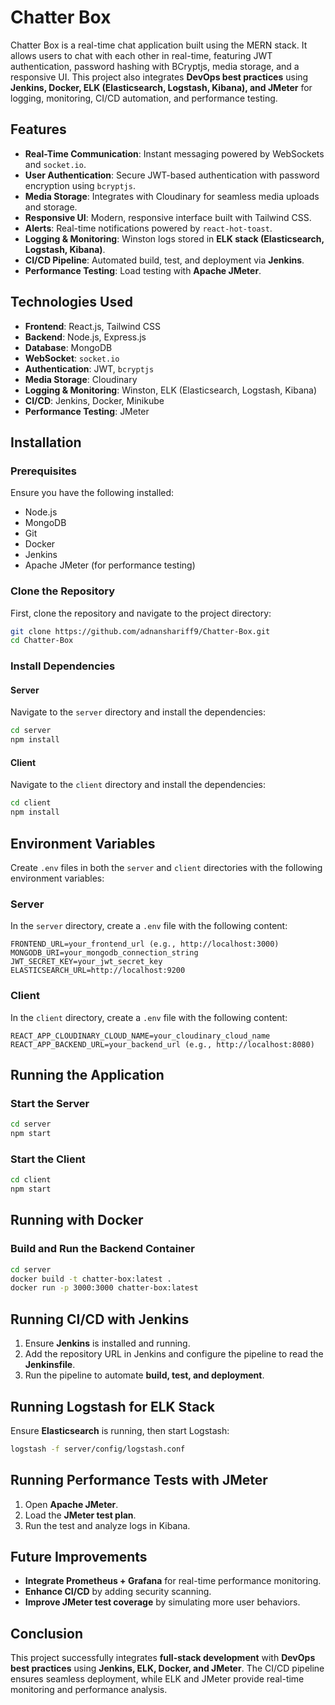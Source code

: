 # Chatter Box

Chatter Box is a real-time chat application built using the MERN stack. It allows users to chat with each other in real-time, featuring JWT authentication, password hashing with BCryptjs, media storage, and a responsive UI. This project also integrates **DevOps best practices** using **Jenkins, Docker, ELK (Elasticsearch, Logstash, Kibana), and JMeter** for logging, monitoring, CI/CD automation, and performance testing.

## Features

- **Real-Time Communication**: Instant messaging powered by WebSockets and `socket.io`.
- **User Authentication**: Secure JWT-based authentication with password encryption using `bcryptjs`.
- **Media Storage**: Integrates with Cloudinary for seamless media uploads and storage.
- **Responsive UI**: Modern, responsive interface built with Tailwind CSS.
- **Alerts**: Real-time notifications powered by `react-hot-toast`.
- **Logging & Monitoring**: Winston logs stored in **ELK stack (Elasticsearch, Logstash, Kibana)**.
- **CI/CD Pipeline**: Automated build, test, and deployment via **Jenkins**.
- **Performance Testing**: Load testing with **Apache JMeter**.

## Technologies Used

- **Frontend**: React.js, Tailwind CSS
- **Backend**: Node.js, Express.js
- **Database**: MongoDB
- **WebSocket**: `socket.io`
- **Authentication**: JWT, `bcryptjs`
- **Media Storage**: Cloudinary
- **Logging & Monitoring**: Winston, ELK (Elasticsearch, Logstash, Kibana)
- **CI/CD**: Jenkins, Docker, Minikube
- **Performance Testing**: JMeter

## Installation

### Prerequisites

Ensure you have the following installed:

- Node.js
- MongoDB
- Git
- Docker
- Jenkins
- Apache JMeter (for performance testing)

### Clone the Repository

First, clone the repository and navigate to the project directory:

```bash
git clone https://github.com/adnanshariff9/Chatter-Box.git
cd Chatter-Box
```

### Install Dependencies

#### Server

Navigate to the `server` directory and install the dependencies:

```bash
cd server
npm install
```

#### Client

Navigate to the `client` directory and install the dependencies:

```bash
cd client
npm install
```

## Environment Variables

Create `.env` files in both the `server` and `client` directories with the following environment variables:

### Server

In the `server` directory, create a `.env` file with the following content:

```plaintext
FRONTEND_URL=your_frontend_url (e.g., http://localhost:3000)
MONGODB_URI=your_mongodb_connection_string
JWT_SECRET_KEY=your_jwt_secret_key
ELASTICSEARCH_URL=http://localhost:9200
```

### Client

In the `client` directory, create a `.env` file with the following content:

```plaintext
REACT_APP_CLOUDINARY_CLOUD_NAME=your_cloudinary_cloud_name
REACT_APP_BACKEND_URL=your_backend_url (e.g., http://localhost:8080)
```

## Running the Application

### **Start the Server**
```bash
cd server
npm start
```

### **Start the Client**
```bash
cd client
npm start
```

## Running with Docker

### **Build and Run the Backend Container**
```bash
cd server
docker build -t chatter-box:latest .
docker run -p 3000:3000 chatter-box:latest
```

## Running CI/CD with Jenkins

1. Ensure **Jenkins** is installed and running.
2. Add the repository URL in Jenkins and configure the pipeline to read the **Jenkinsfile**.
3. Run the pipeline to automate **build, test, and deployment**.

## Running Logstash for ELK Stack

Ensure **Elasticsearch** is running, then start Logstash:
```bash
logstash -f server/config/logstash.conf
```

## Running Performance Tests with JMeter

1. Open **Apache JMeter**.
2. Load the **JMeter test plan**.
3. Run the test and analyze logs in Kibana.

## Future Improvements

- **Integrate Prometheus + Grafana** for real-time performance monitoring.
- **Enhance CI/CD** by adding security scanning.
- **Improve JMeter test coverage** by simulating more user behaviors.

## Conclusion

This project successfully integrates **full-stack development** with **DevOps best practices** using **Jenkins, ELK, Docker, and JMeter**. The CI/CD pipeline ensures seamless deployment, while ELK and JMeter provide real-time monitoring and performance analysis.

